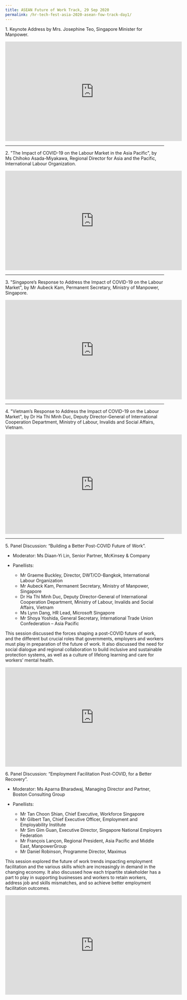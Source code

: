 ```yaml
---
title: ASEAN Future of Work Track, 29 Sep 2020
permalink: /hr-tech-fest-asia-2020-asean-fow-track-day1/
---
```

1\. Keynote Address by Mrs. Josephine Teo, Singapore Minister for Manpower.
<div class="bp-youtube">
<iframe width="560" height="315" src="https://www.youtube.com/embed/jA5KXxxeAcQ" frameborder="0" allow="accelerometer; autoplay; clipboard-write; encrypted-media; gyroscope; picture-in-picture" allowfullscreen></iframe>
</div>

---

2\. "The Impact of COVID-19 on the Labour Market in the Asia Pacific", by Ms Chihoko Asada-Miyakawa, Regional Director for Asia and the Pacific, International Labour Organization. 
<div class="bp-youtube">
<iframe width="560" height="315" src="https://www.youtube.com/embed/zTQww8b0_LQ" frameborder="0" allow="accelerometer; autoplay; clipboard-write; encrypted-media; gyroscope; picture-in-picture" allowfullscreen></iframe>
</div>

---

3\. "Singapore’s Response to Address the Impact of COVID-19 on the Labour Market", by Mr Aubeck Kam, Permanent Secretary, Ministry of Manpower, Singapore.
<div class="bp-youtube">
<iframe width="560" height="315" src="https://www.youtube.com/embed/5DGdqVRZVH0" frameborder="0" allow="accelerometer; autoplay; clipboard-write; encrypted-media; gyroscope; picture-in-picture" allowfullscreen></iframe>
</div>

---

4\. "Vietnam’s Response to Address the Impact of COVID-19 on the Labour Market", by Dr Ha Thi Minh Duc, Deputy Director-General of International Cooperation Department, Ministry of Labour, Invalids and Social Affairs, Vietnam.
<div class="bp-youtube">
<iframe width="560" height="315" src="https://www.youtube.com/embed/1i1ZqyMaeZs" frameborder="0" allow="accelerometer; autoplay; clipboard-write; encrypted-media; gyroscope; picture-in-picture" allowfullscreen></iframe>
</div>

---

5\. Panel Discussion: “Building a Better Post-COVID Future of Work”.  

-   Moderator: Ms Diaan-Yi Lin, Senior Partner, McKinsey & Company

-   Panellists:
    -   Mr Graeme Buckley, Director, DWT/CO-Bangkok, International Labour Organization
    -   Mr Aubeck Kam, Permanent Secretary, Ministry of Manpower, Singapore
    -   Dr Ha Thi Minh Duc, Deputy Director-General of International Cooperation Department, Ministry of Labour, Invalids and Social Affairs, Vietnam
    -   Ms Lynn Dang, HR Lead, Microsoft Singapore
    -   Mr Shoya Yoshida, General Secretary, International Trade Union Confederation – Asia Pacific

This session discussed the forces shaping a post-COVID future of work, and the different but crucial roles that governments, employers and workers must play in preparation of the future of work. It also discussed the need for social dialogue and regional collaboration to build inclusive and sustainable protection systems, as well as a culture of lifelong learning and care for workers’ mental health.
<div class="bp-youtube">
<iframe width="560" height="315" src="https://www.youtube.com/embed/W-PUUZhsp3k" frameborder="0" allow="accelerometer; autoplay; clipboard-write; encrypted-media; gyroscope; picture-in-picture" allowfullscreen></iframe>
</div>

6\. Panel Discussion: “Employment Facilitation Post-COVID, for a Better Recovery”.

-   Moderator: Ms Aparna Bharadwaj, Managing Director and Partner, Boston Consulting Group

-   Panellists:
    -   Mr Tan Choon Shian, Chief Executive, Workforce Singapore
    -   Mr Gilbert Tan, Chief Executive Officer, Employment and Employability Institute
    -   Mr Sim Gim Guan, Executive Director, Singapore National Employers Federation
    -   Mr François Lançon, Regional President, Asia Pacific and Middle East, ManpowerGroup
    -   Mr Daniel Robinson, Programme Director, Maximus

This session explored the future of work trends impacting employment facilitation and the various skills which are increasingly in demand in the changing economy. It also discussed how each tripartite stakeholder has a part to play in supporting businesses and workers to retain workers, address job and skills mismatches, and so achieve better employment facilitation outcomes.
<div class="bp-youtube">
<iframe width="560" height="315" src="https://www.youtube.com/embed/qPJeYKCN-vY" frameborder="0" allow="accelerometer; autoplay; clipboard-write; encrypted-media; gyroscope; picture-in-picture" allowfullscreen></iframe>
</div>
